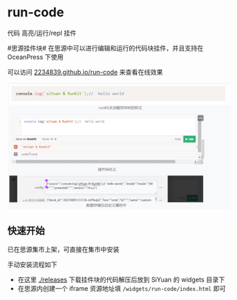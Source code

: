 # run-code

代码 高亮/运行/repl 挂件

#思源挂件块# 在思源中可以进行编辑和运行的代码块挂件，并且支持在 OceanPress 下使用

可以访问 [2234839.github.io/run-code](https://2234839.github.io/run-code/?code=TjRJZ3pnOWdyZ1RneGdVeEFMaEFBd0JZSURiWWdBZ0hjSVpzQVRORUFHaEFFc0E3TVdzcFZCcGw2a0FGMXUrMVlndUFCeGdJQWhnRnNBUmdKUkNhQU53UXdtRWV2SUNNQU5nQjBBRHdNZ0F2a0E9PQ%3D%3D) 来查看在线效果

![preview](./preview.png "效果图")
## 快速开始

已在思源集市上架，可直接在集市中安装

手动安装流程如下

- 在这里 [./releases](./releases) 下载挂件块的代码解压后放到 SiYuan 的 widgets 目录下
- 在思源内创建一个 iframe 资源地址填 `/widgets/run-code/index.html` 即可
